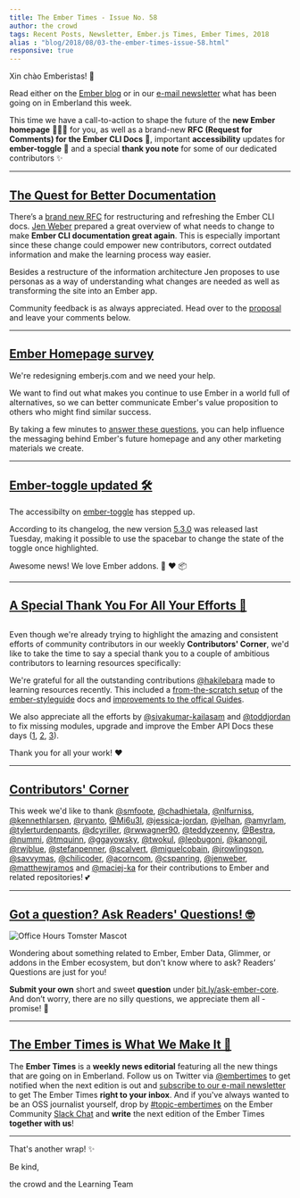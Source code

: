 ```yaml
---
title: The Ember Times - Issue No. 58
author: the crowd
tags: Recent Posts, Newsletter, Ember.js Times, Ember Times, 2018
alias : "blog/2018/08/03-the-ember-times-issue-58.html"
responsive: true
---
```


Xin chào Emberistas! 🐹

Read either on the [Ember blog](https://www.emberjs.com/blog/2018/08/03/the-ember-times-issue-58.html) or in our [e-mail newsletter](https://the-emberjs-times.ongoodbits.com/2018/08/03/issue-58) what has been going on in Emberland this week.

This time we have a call-to-action to shape the future of the **new Ember homepage** 🎨👩‍🎨 for you, as well as a brand-new **RFC (Request for Comments) for the Ember CLI Docs** 📖,
important **accessibility** updates for **ember-toggle** 🔘 and a special **thank you note** for some of our dedicated contributors ✨


---

## [The Quest for Better Documentation](https://github.com/emberjs/website/pull/3481)
There’s a [brand new RFC](https://github.com/jenweber/rfcs-1/blob/cli-guides/active/0000-cli-guides.md) for restructuring and refreshing the Ember CLI docs. [Jen Weber](https://twitter.com/jwwweber) prepared a great overview of what needs to change to make **Ember CLI documentation great again**. This is especially important since these change could empower new contributors, correct outdated information and make the learning process way easier.

Besides a restructure of the information architecture Jen proposes to use personas as a way of understanding what changes are needed as well as transforming the site into an Ember app.

Community feedback is as always appreciated. Head over to the [proposal](https://github.com/ember-cli/rfcs/pull/120) and leave your comments below.

---

## [Ember Homepage survey](https://www.emberjs.com/blog/2018/07/30/ember-homepage-survey.html)

We're redesigning emberjs.com and we need your help.

We want to find out what makes you continue to use Ember in a world full of alternatives, so we can better communicate Ember's value proposition to others who might find similar success.

By taking a few minutes to [answer these questions](https://www.emberjs.com/homepage-survey), you can help influence the messaging behind Ember's future homepage and any other marketing materials we create.

---

## [Ember-toggle updated 🛠](https://github.com/knownasilya/ember-toggle/blob/master/CHANGELOG.md#530-2018-07-31)

The accessibilty on [ember-toggle](https://github.com/knownasilya/ember-toggle) has stepped up.

According to its changelog, the new version [5.3.0](https://github.com/knownasilya/ember-toggle/compare/v5.2.4...v5.3.0) was released last Tuesday, making it possible to use the spacebar to change the state of the toggle once highlighted.

Awesome news! We love Ember addons. 🐹 ❤️ 📦

---

## [A Special Thank You For All Your Efforts 🙇](https://github.com/ember-learn)

<div class="blog-row">
  <img class="float-left transparent" alt="" title="Ember Style Guide Docs" src="/images/blog/emberjstimes/styleguide-docs-screenshot.png" />
</div>

Even though we're already trying to highlight the amazing and consistent efforts of community contributors
in our weekly **Contributors' Corner**, we'd like to take the time to say a special thank you
to a couple of ambitious contributors to learning resources specifically:

We're grateful for all the outstanding contributions [@hakilebara](https://github.com/hakilebara) made to learning resources
recently. This included a [from-the-scratch setup](https://github.com/ember-learn/ember-styleguide/pull/76) of the [ember-styleguide](https://github.com/ember-learn/ember-styleguide) docs and [improvements to the offical Guides](https://github.com/ember-learn/guides-source/pull/112).

We also appreciate all the efforts by [@sivakumar-kailasam](https://github.com/sivakumar-kailasam) and [@toddjordan](https://github.com/toddjordan)
to fix missing modules, upgrade and improve the Ember API Docs these days ([1](https://github.com/ember-learn/algolia-index-update-scripts/pull/4), [2](https://github.com/emberjs/ember.js/pull/16836), [3](https://github.com/ember-learn/ember-jsonapi-docs/commits?author=sivakumar-kailasam&since=2018-06-30T22:00:00Z&until=2018-07-31T22:00:00Z)).

Thank you for all your work! ❤️

---

## [Contributors' Corner](https://guides.emberjs.com/release/contributing/repositories/)

<p>This week we'd like to thank <a href="https://github.com/smfoote" target="gh-user">@smfoote</a>, <a href="https://github.com/chadhietala" target="gh-user">@chadhietala</a>, <a href="https://github.com/nlfurniss" target="gh-user">@nlfurniss</a>, <a href="https://github.com/kennethlarsen" target="gh-user">@kennethlarsen</a>, <a href="https://github.com/ryanto" target="gh-user">@ryanto</a>, <a href="https://github.com/Mi6u3l" target="gh-user">@Mi6u3l</a>, <a href="https://github.com/jessica-jordan" target="gh-user">@jessica-jordan</a>, <a href="https://github.com/jelhan" target="gh-user">@jelhan</a>, <a href="https://github.com/amyrlam" target="gh-user">@amyrlam</a>, <a href="https://github.com/tylerturdenpants" target="gh-user">@tylerturdenpants</a>, <a href="https://github.com/dcyriller" target="gh-user">@dcyriller</a>, <a href="https://github.com/rwwagner90" target="gh-user">@rwwagner90</a>, <a href="https://github.com/teddyzeenny" target="gh-user">@teddyzeenny</a>, <a href="https://github.com/Bestra" target="gh-user">@Bestra</a>, <a href="https://github.com/nummi" target="gh-user">@nummi</a>, <a href="https://github.com/tmquinn" target="gh-user">@tmquinn</a>, <a href="https://github.com/ggayowsky" target="gh-user">@ggayowsky</a>, <a href="https://github.com/twokul" target="gh-user">@twokul</a>, <a href="https://github.com/leobugoni" target="gh-user">@leobugoni</a>, <a href="https://github.com/kanongil" target="gh-user">@kanongil</a>, <a href="https://github.com/rwjblue" target="gh-user">@rwjblue</a>, <a href="https://github.com/stefanpenner" target="gh-user">@stefanpenner</a>, <a href="https://github.com/scalvert" target="gh-user">@scalvert</a>, <a href="https://github.com/miguelcobain" target="gh-user">@miguelcobain</a>, <a href="https://github.com/jrowlingson" target="gh-user">@jrowlingson</a>, <a href="https://github.com/savvymas" target="gh-user">@savvymas</a>, <a href="https://github.com/chilicoder" target="gh-user">@chilicoder</a>, <a href="https://github.com/acorncom" target="gh-user">@acorncom</a>, <a href="https://github.com/cspanring" target="gh-user">@cspanring</a>, <a href="https://github.com/jenweber" target="gh-user">@jenweber</a>, <a href="https://github.com/matthewjramos" target="gh-user">@matthewjramos</a> and <a href="https://github.com/maciej-ka" target="gh-user">@maciej-ka</a> for their contributions to Ember and related repositories! 💕
</p>

---

## [Got a question? Ask Readers' Questions! 🤓](https://docs.google.com/forms/d/e/1FAIpQLScqu7Lw_9cIkRtAiXKitgkAo4xX_pV1pdCfMJgIr6Py1V-9Og/viewform)

<div class="blog-row">
  <img class="float-right small transparent padded" alt="Office Hours Tomster Mascot" title="Readers' Questions" src="/images/tomsters/officehours.png" />

  <p>Wondering about something related to Ember, Ember Data, Glimmer, or addons in the Ember ecosystem, but don't know where to ask? Readers’ Questions are just for you!</p>

<p><strong>Submit your own</strong> short and sweet <strong>question</strong> under <a href="https://bit.ly/ask-ember-core" target="rq">bit.ly/ask-ember-core</a>. And don’t worry, there are no silly questions, we appreciate them all - promise! 🤞</p>

</div>

---

## [The Ember Times is What We Make It 🙌](https://embercommunity.slack.com/messages/C8P6UPWNN/)

The **Ember Times** is a **weekly news editorial** featuring all the new things that are going on in Emberland.
Follow us on Twitter via [@embertimes](https://twitter.com/embertimes) to get notified when the next edition is out and [subscribe to our e-mail newsletter](https://the-emberjs-times.ongoodbits.com/) to get The Ember Times **right to your inbox**.
And if you've always wanted to be an OSS journalist yourself,
drop by [#topic-embertimes](https://embercommunity.slack.com/messages/C8P6UPWNN/)
on the Ember Community [Slack Chat](https://ember-community-slackin.herokuapp.com/)
and **write** the next edition of the Ember Times **together with us**!


---


That's another wrap!  ✨

Be kind,

the crowd and the Learning Team
